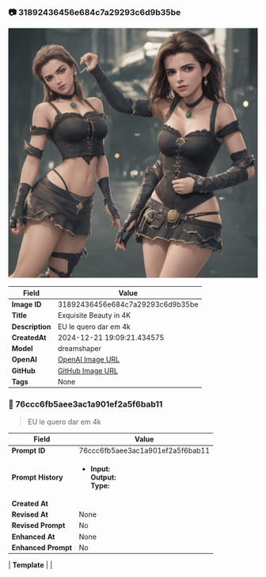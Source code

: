 

### 📷 31892436456e684c7a29293c6d9b35be 


![data.id](./31892436456e684c7a29293c6d9b35be.jpg)


| Field          | Value                                                                                                                     |
|----------------|---------------------------------------------------------------------------------------------------------------------------|
| **Image ID**             | 31892436456e684c7a29293c6d9b35be                                                                                                             |
| **Title**           | Exquisite Beauty in 4K                                                                                                       |
| **Description**           | EU le quero dar em 4k                                                                                                       |
| **CreatedAt**        | 2024-12-21 19:09:21.434575                                                                                                        |
| **Model**        | dreamshaper                                                                                                        |
| **OpenAI**         | [OpenAI Image URL](http://192.168.1.85:8081/generated-images/b641591247879.png)                                                                                |
| **GitHub**         | [GitHub Image URL](https://raw.githubusercontent.com/Caneta-Silva/GODZ/refs/heads/main/images/31892436456e684c7a29293c6d9b35be/31892436456e684c7a29293c6d9b35be.jpg)                                                                                |
| **Tags**       | None                                                                                                                   |

### 📜 76ccc6fb5aee3ac1a901ef2a5f6bab11

> EU le quero dar em 4k

| Field          | Value                                                                                                                                                                      |
|----------------|----------------------------------------------------------------------------------------------------------------------------------------------------------------------------|
| **Prompt ID**  | 76ccc6fb5aee3ac1a901ef2a5f6bab11                                                                                                                                                            |
| **Prompt History** | <ul><li>**Input:**  <br> **Output:**  <br> **Type:** </li></ul> |
| **Created At** |                                                                                                                                                    |
| **Revised At** | None                                                                                                                                                   |
| **Revised Prompt** | No                                                                                                                                                                      |
| **Enhanced At** | None                                                                                                                                                  |
| **Enhanced Prompt** | No                                                                                                                                                                    |

| **Template**   |                                                                                                                                            |


